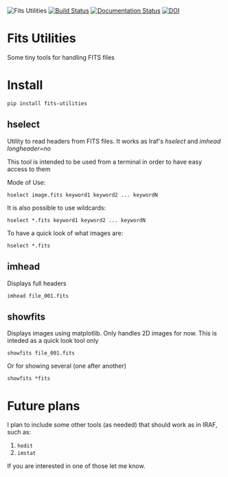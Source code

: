 ![Fits Utilities](https://github.com/simontorres/fits_utilities/workflows/Fits%20Utilities/badge.svg)
[![Build Status](https://travis-ci.org/simontorres/fitsUtilities.svg?branch=master)](https://travis-ci.org/simontorres/fitsUtilities)
[![Documentation Status](https://readthedocs.org/projects/fitsutilities/badge/?version=latest)](http://fitsutilities.readthedocs.io/en/latest/?badge=latest)
[![DOI](https://zenodo.org/badge/73316179.svg)](https://zenodo.org/badge/latestdoi/73316179)


# Fits Utilities
Some tiny tools for handling FITS files

# Install

```shell
pip install fits-utilities
```

## hselect

Utility to read headers from FITS files. It works as Iraf's _hselect_
and _imhead longheader=no_ 

This tool is intended to be used from a terminal in order to have easy
access to them

Mode of Use:

```shell
hselect image.fits keyword1 keyword2 ... keywordN
```

It is also possible to use wildcards:
```shell
hselect *.fits keyword1 keyword2 ... keywordN
```

To have a quick look of what images are:
```shell
hselect *.fits
```

## imhead

Displays full headers

```shell
imhead file_001.fits
```


## showfits

Displays images using matplotlib. Only handles 2D images for now.
This is inteded as a quick look tool only

```shell
showfits file_001.fits
```

Or for showing several (one after another)

```shell
showfits *fits
```

# Future plans
I plan to include some other tools (as needed) that should work as in
IRAF, such as:

1. `hedit`
2. `imstat`

If you are interested in one of those let me know.
